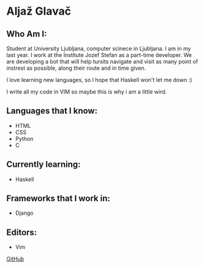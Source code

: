 # Aljaž Glavač 

## Who Am I:

Student at University Ljubljana, computer scinece in Ljubljana. I am in my last year. I work at the Institute Jozef Stefan as a part-time developer. We are developing a bot that will help tursits navigate and visit as many point of instrest as possible, along their route and in time given.

I love learning new languages, so I hope that Haskell won't let me down :)

I write all my code in VIM so maybe this is why i am a little wird.

## Languages that I know:

- HTML
- CSS
- Python
- C

## Currently learning:

- Haskell

## Frameworks that I work in:

- Django

## Editors:

- Vim

[GitHub](https://github.com/aljazglavac)
